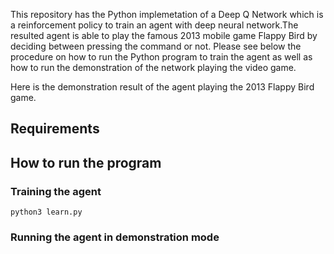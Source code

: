 This repository has the Python implemetation of a Deep Q Network which is a reinforcement policy to train an agent with deep neural network.The resulted agent is able to play the famous 2013 mobile game Flappy Bird by deciding between pressing the command or not. Please see below the procedure on how to run the Python program to train the agent as well as how to run the demonstration of the network playing the video game.

Here is the demonstration result of the agent playing the 2013 Flappy Bird game.

## Requirements


## How to run the program

### Training the agent
```
python3 learn.py
```

### Running the agent in demonstration mode